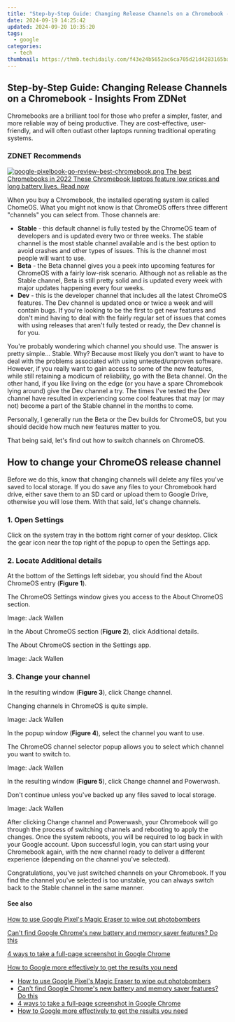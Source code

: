 ```yaml
---
title: "Step-by-Step Guide: Changing Release Channels on a Chromebook - Insights From ZDNet"
date: 2024-09-19 14:25:42
updated: 2024-09-20 10:35:20
tags:
  - google
categories:
  - tech
thumbnail: https://thmb.techidaily.com/f43e24b5652ac6ca705d21d4283165ba384a702109b9e12b244f96b4521cf3c5.jpg
---
```


## Step-by-Step Guide: Changing Release Channels on a Chromebook - Insights From ZDNet

Chromebooks are a brilliant tool for those who prefer a simpler, faster, and more reliable way of being productive. They are cost-effective, user-friendly, and will often outlast other laptops running traditional operating systems.

### **ZDNET** Recommends

[![google-pixelbook-go-review-best-chromebook.png](https://www.zdnet.com/a/img/resize/adbcce40c770d56c36868fa2864392a7ca8c4814/2021/02/01/b259b540-c3c3-41af-8f2f-9cf4299efa72/google-pixelbook-go-review-best-chromebook.png?auto=webp&fit=crop&frame=1&height=238.5&width=459) The best Chromebooks in 2022 These Chromebook laptops feature low prices and long battery lives.  Read now](https://www.zdnet.com/article/best-chromebook-laptop/)

When you buy a Chromebook, the installed operating system is called ChomeOS. What you might not know is that ChromeOS offers three different "channels" you can select from. Those channels are:

* **Stable** \- this default channel is fully tested by the ChromeOS team of developers and is updated every two or three weeks. The stable channel is the most stable channel available and is the best option to avoid crashes and other types of issues. This is the channel most people will want to use.
* **Beta** \- the Beta channel gives you a peek into upcoming features for ChromeOS with a fairly low-risk scenario. Although not as reliable as the Stable channel, Beta is still pretty solid and is updated every week with major updates happening every four weeks.
* **Dev** \- this is the developer channel that includes all the latest ChromeOS features. The Dev channel is updated once or twice a week and will contain bugs. If you're looking to be the first to get new features and don't mind having to deal with the fairly regular set of issues that comes with using releases that aren't fully tested or ready, the Dev channel is for you.

You're probably wondering which channel you should use. The answer is pretty simple… Stable. Why? Because most likely you don't want to have to deal with the problems associated with using untested/unproven software. However, if you really want to gain access to some of the new features, while still retaining a modicum of reliability, go with the Beta channel. On the other hand, if you like living on the edge (or you have a spare Chromebook lying around) give the Dev channel a try. The times I've tested the Dev channel have resulted in experiencing some cool features that may (or may not) become a part of the Stable channel in the months to come.

Personally, I generally run the Beta or the Dev builds for ChromeOS, but you should decide how much new features matter to you.

That being said, let's find out how to switch channels on ChromeOS.

## How to change your ChromeOS release channel

Before we do this, know that changing channels will delete any files you've saved to local storage. If you do save any files to your Chromebook hard drive, either save them to an SD card or upload them to Google Drive, otherwise you will lose them. With that said, let's change channels.

### 1\. Open Settings

Click on the system tray in the bottom right corner of your desktop. Click the gear icon near the top right of the popup to open the Settings app.

### 2\. Locate Additional details

At the bottom of the Settings left sidebar, you should find the About ChromeOS entry (**Figure 1**).

The ChromeOS Settings window gives you access to the About ChromeOS section.

Image: Jack Wallen

In the About ChromeOS section (**Figure 2**), click Additional details.

The About ChromeOS section in the Settings app.

Image: Jack Wallen

### 3\. Change your channel

In the resulting window (**Figure 3**), click Change channel.

Changing channels in ChromeOS is quite simple.

Image: Jack Wallen

In the popup window (**Figure 4**), select the channel you want to use.

The ChromeOS channel selector popup allows you to select which channel you want to switch to.

Image: Jack Wallen

In the resulting window (**Figure 5**), click Change channel and Powerwash.

Don't continue unless you've backed up any files saved to local storage.

Image: Jack Wallen

After clicking Change channel and Powerwash, your Chromebook will go through the process of switching channels and rebooting to apply the changes. Once the system reboots, you will be required to log back in with your Google account. Upon successful login, you can start using your Chromebook again, with the new channel ready to deliver a different experience (depending on the channel you've selected).

Congratulations, you've just switched channels on your Chromebook. If you find the channel you've selected is too unstable, you can always switch back to the Stable channel in the same manner.

#### See also

[How to use Google Pixel's Magic Eraser to wipe out photobombers](https://www.zdnet.com/article/how-to-use-magic-eraser-on-the-google-pixel/ "How to use Google Pixel's Magic Eraser to wipe out photobombers")

[Can't find Google Chrome's new battery and memory saver features? Do this](https://www.zdnet.com/article/cant-find-google-chromes-new-battery-and-memory-saver-features-do-this/ "Can't find Google Chrome's new battery and memory saver features? Do this")

[4 ways to take a full-page screenshot in Google Chrome](https://www.zdnet.com/article/how-to-take-a-full-page-screenshot-in-google-chrome/ "4 ways to take a full-page screenshot in Google Chrome")

[How to Google more effectively to get the results you need](https://www.zdnet.com/article/how-to-use-google-search-more-effectively-to-get-the-results-you-need/ "How to Google more effectively to get the results you need")

* [How to use Google Pixel's Magic Eraser to wipe out photobombers](https://www.zdnet.com/article/how-to-use-magic-eraser-on-the-google-pixel/ "How to use Google Pixel's Magic Eraser to wipe out photobombers")
* [Can't find Google Chrome's new battery and memory saver features? Do this](https://www.zdnet.com/article/cant-find-google-chromes-new-battery-and-memory-saver-features-do-this/ "Can't find Google Chrome's new battery and memory saver features? Do this")
* [4 ways to take a full-page screenshot in Google Chrome](https://www.zdnet.com/article/how-to-take-a-full-page-screenshot-in-google-chrome/ "4 ways to take a full-page screenshot in Google Chrome")
* [How to Google more effectively to get the results you need](https://www.zdnet.com/article/how-to-use-google-search-more-effectively-to-get-the-results-you-need/ "How to Google more effectively to get the results you need")

<ins class="adsbygoogle"
     style="display:block"
     data-ad-format="autorelaxed"
     data-ad-client="ca-pub-7571918770474297"
     data-ad-slot="1223367746"></ins>



<ins class="adsbygoogle"
     style="display:block"
     data-ad-client="ca-pub-7571918770474297"
     data-ad-slot="8358498916"
     data-ad-format="auto"
     data-full-width-responsive="true"></ins>
